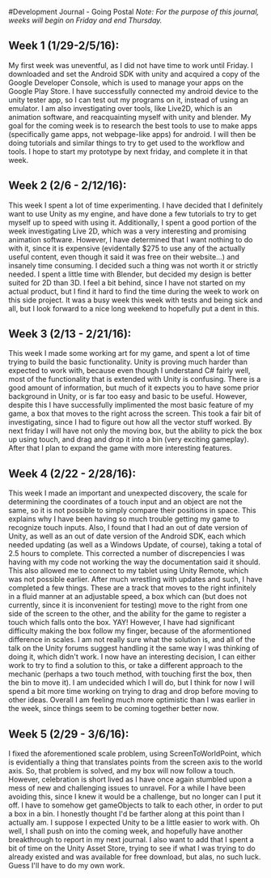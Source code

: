#Development Journal - Going Postal
*Note:  For the purpose of this journal, weeks will begin on Friday and end Thursday.*

## Week 1 (1/29-2/5/16):
My first week was uneventful, as I did not have time to work until Friday.  I downloaded and set the Android SDK with unity and acquired a copy of the Google Developer Console, which is used to manage your apps on the Google Play Store.  I have successfully connected my android device to the unity tester app, so I can test out my programs on it, instead of using an emulator. I am also investigating over tools, like Live2D, which is an animation software, and reacquainting myself with unity and blender.  My goal for the coming week is to research the best tools to use to make apps (specifically game apps, not webpage-like apps) for android.  I will then be doing tutorials and similar things to try to get used to the workflow and tools. I hope to start my prototype by next friday, and complete it in that week. 

## Week 2 (2/6 - 2/12/16):
This week I spent a lot of time experimenting.  I have decided that I definitely want to use Unity as my engine, and have done a few tutorials to try to get myself up to speed with using it.  Additionally, I spent a good portion of the week investigating Live 2D, which was a very interesting and promising animation software.  However, I have determined that I want nothing to do with it, since it is expensive (evidentally $275 to use any of the actually useful content, even though it said it was free on their website...) and insanely time consuming.  I decided such a thing was not worth it or strictly needed.  I spent a little time with Blender, but decided my design is better suited for 2D than 3D.  I feel a bit behind, since I have not started on my actual product, but I find it hard to find the time during the week to work on this side project.  It was a busy week this week with tests and being sick and all, but I look forward to a nice long weekend to hopefully put a dent in this.

## Week 3 (2/13 - 2/21/16):
This week I made some working art for my game, and spent a lot of time trying to build the basic functionality.  Unity is proving much harder than expected to work with, because even though I understand C# fairly well, most of the functionality that is extended with Unity is confusing.  There is a good amount of information, but much of it expects you to have some prior background in Unity, or is far too easy and basic to be useful.  However, despite this I have successfully implimented the most basic feature of my game, a box that moves to the right across the screen.  This took a fair bit of investigating, since I had to figure out how all the vector stuff worked.  By next friday I will have not only the moving box, but the ability to pick the box up using touch, and drag and drop it into a bin (very exciting gameplay).  After that I plan to expand the game with more interesting features.

## Week 4 (2/22 - 2/28/16):
This week I made an important and unexpected discovery, the scale for determining the coordinates of a touch input and an object are not the same, so it is not possible to simply compare their positions in space.  This explains why I have been having so much trouble getting my game to recognize touch inputs.  Also, I found that I had an out of date version of Unity, as well as an out of date version of the Android SDK, each which needed updating (as well as a Windows Update, of course), taking a total of 2.5 hours to complete.  This corrected a number of discrepencies I was having with my code not working the way the documentation said it should.  This also allowed me to connect to my tablet using Unity Remote, which was not possible earlier.  After much wrestling with updates and such, I have completed a few things.  These are a track that moves to the right infinitely in a fluid manner at an adjustable speed, a box which can (but does not currently, since it is inconvenient for testing) move to the right from one side of the screen to the other, and the ability for the game to register a touch which falls onto the box.  YAY!  However, I have had significant difficulty making the box follow my finger, because of the aformentioned difference in scales.  I am not really sure what the solution is, and all of the talk on the Unity forums suggest handling it the same way I was thinking of doing it, which didn't work.  I now have an interesting decision, I can either work to try to find a solution to this, or take a different approach to the mechanic (perhaps a two touch method, with touching first the box, then the bin to move it).  I am undecided which I will do, but I think for now I will spend a bit more time working on trying to drag and drop before moving to other ideas.  Overall I am feeling much more optimistic than I was earlier in the week, since things seem to be coming together better now.

## Week 5 (2/29 - 3/6/16):
I fixed the aforementioned scale problem, using ScreenToWorldPoint, which is evidentially a thing that translates points from the screen axis to the world axis.  So, that problem is solved, and my box will now follow a touch.  However, celebration is short lived as I have once again stumbled upon a mess of new and challenging issues to unravel.  For a while I have been avoiding this, since I knew it would be a challenge, but no longer can I put it off.  I have to somehow get gameObjects to talk to each other, in order to put a box in a bin.  I honestly thought I'd be farther along at this point than I actually am.  I suppose I expected Unity to be a little easier to work with.  Oh well, I shall push on into the coming week, and hopefully have another breakthrough to report in my next journal.  I also want to add that I spent a bit of time on the Unity Asset Store, trying to see if what I was trying to do already existed and was available for free download, but alas, no such luck.  Guess I'll have to do my own work.